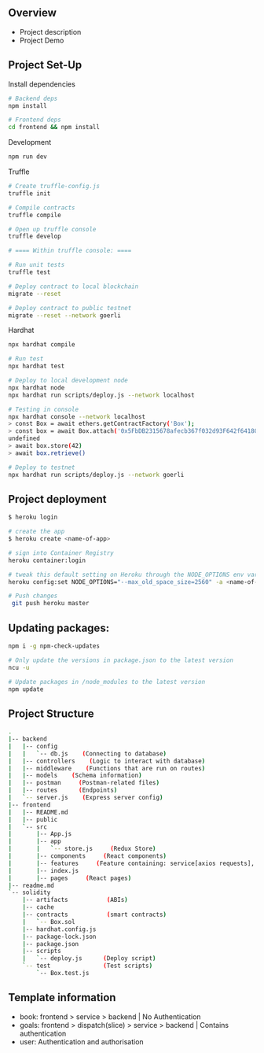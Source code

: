 ## Overview
- Project description
- Project Demo

## Project Set-Up
Install dependencies
```bash
# Backend deps
npm install

# Frontend deps
cd frontend && npm install
```

Development
```bash
npm run dev
```

Truffle
```bash
# Create truffle-config.js
truffle init

# Compile contracts
truffle compile

# Open up truffle console
truffle develop

# ==== Within truffle console: ====

# Run unit tests
truffle test

# Deploy contract to local blockchain
migrate --reset

# Deploy contract to public testnet
migrate --reset --network goerli
```

Hardhat
```bash
npx hardhat compile

# Run test
npx hardhat test

# Deploy to local development node
npx hardhat node
npx hardhat run scripts/deploy.js --network localhost

# Testing in console
npx hardhat console --network localhost
> const Box = await ethers.getContractFactory('Box');
> const box = await Box.attach('0x5FbDB2315678afecb367f032d93F642f64180aa3')
undefined
> await box.store(42)
> await box.retrieve()

# Deploy to testnet 
npx hardhat run scripts/deploy.js --network goerli
```

## Project deployment
```bash
$ heroku login

# create the app
$ heroku create <name-of-app>

# sign into Container Registry
heroku container:login

# tweak this default setting on Heroku through the NODE_OPTIONS env var so that the process can address all of the memory available
heroku config:set NODE_OPTIONS="--max_old_space_size=2560" -a <name-of-app>

# Push changes
 git push heroku master
```

## Updating packages:
```bash
npm i -g npm-check-updates

# Only update the versions in package.json to the latest version
ncu -u

# Update packages in /node_modules to the latest version
npm update

```

## Project Structure
```bash
.
|-- backend
|   |-- config
|   |   `-- db.js    (Connecting to database)
|   |-- controllers    (Logic to interact with database)
|   |-- middleware    (Functions that are run on routes)
|   |-- models    (Schema information)
|   |-- postman     (Postman-related files)
|   |-- routes      (Endpoints)
|   `-- server.js    (Express server config)
|-- frontend
|   |-- README.md
|   |-- public
|   `-- src
|       |-- App.js
|       |-- app
|       |   `-- store.js     (Redux Store)
|       |-- components     (React components)
|       |-- features     (Feature containing: service[axios requests], slice[redux specifications])
|       |-- index.js
|       |-- pages     (React pages)
|-- readme.md
`-- solidity
    |-- artifacts           (ABIs)
    |-- cache
    |-- contracts           (smart contracts)
    |   `-- Box.sol 
    |-- hardhat.config.js
    |-- package-lock.json
    |-- package.json
    |-- scripts
    |   `-- deploy.js      (Deploy script)
    `-- test               (Test scripts)
        `-- Box.test.js
```

## Template information
- book: frontend > service > backend | No Authentication
- goals: frontend > dispatch(slice) > service > backend | Contains authentication
- user: Authentication and authorisation